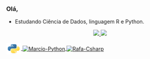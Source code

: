 ### Olá, 

- Estudando Ciência de Dados, linguagem R e Python.
<div align="center">
  <a href="https://github.com/Mkazuhikovakassugui">
  <img height="170em" src="https://github-readme-stats.vercel.app/api?username=Mkazuhikovakassugui&show_icons=true&theme=dark&include_all_commits=true&count_private=true"/>
  <img height="170em" src="https://github-readme-stats.vercel.app/api/top-langs/?username=Mkazuhikovakassugui&layout=compact&langs_count=7&theme=dark"/>
</div>
<div style="display: inline_block"><br>
  <img align="center" alt="Marcio-Python" height="30" width="40" src="https://raw.githubusercontent.com/devicons/devicon/master/icons/python/python-original.svg">
    <img align="center" alt="Marcio-Python" height="30" width="40" src="https://cdn.jsdelivr.net/gh/devicons/devicon/icons/java/java-original.svg">
  <img align="center" alt="Rafa-Csharp" height="30" width="40" src="https://cdn.jsdelivr.net/gh/devicons/devicon/icons/c/c-original.svg">
</div>
 
